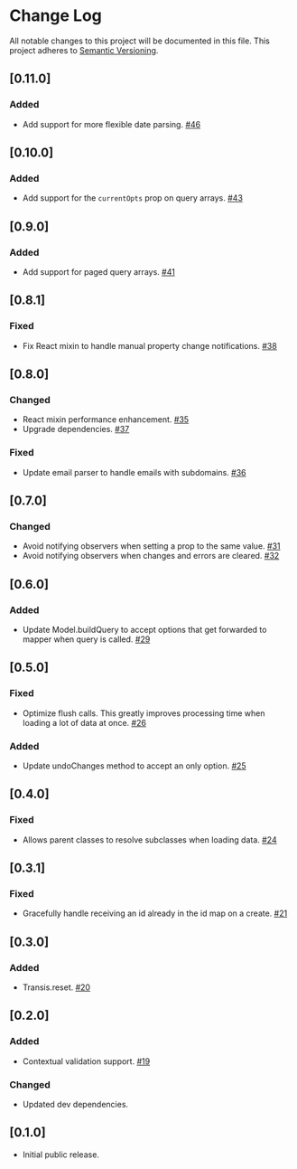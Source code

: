# Change Log
All notable changes to this project will be documented in this file. This project adheres to
[Semantic Versioning](http://semver.org/).

## [0.11.0]
### Added
- Add support for more flexible date parsing. [#46](https://github.com/centro/transis/pull/46)

## [0.10.0]
### Added
- Add support for the `currentOpts` prop on query arrays. [#43](https://github.com/centro/transis/pull/43)

## [0.9.0]
### Added
- Add support for paged query arrays. [#41](https://github.com/centro/transis/pull/41)

## [0.8.1]
### Fixed
- Fix React mixin to handle manual property change notifications. [#38](https://github.com/centro/transis/pull/38)

## [0.8.0]
### Changed
- React mixin performance enhancement. [#35](https://github.com/centro/transis/pull/35)
- Upgrade dependencies. [#37](https://github.com/centro/transis/pull/37)

### Fixed
- Update email parser to handle emails with subdomains. [#36](https://github.com/centro/transis/pull/36)

## [0.7.0]
### Changed
- Avoid notifying observers when setting a prop to the same value. [#31](https://github.com/centro/transis/pull/31)
- Avoid notifying observers when changes and errors are cleared. [#32](https://github.com/centro/transis/pull/32)

## [0.6.0]
### Added
- Update Model.buildQuery to accept options that get forwarded to mapper when query is called. [#29](https://github.com/centro/transis/pull/29)

## [0.5.0]
### Fixed
- Optimize flush calls. This greatly improves processing time when loading a lot of data at once. [#26](https://github.com/centro/transis/pull/26)

### Added
- Update undoChanges method to accept an only option. [#25](https://github.com/centro/transis/pull/25)

## [0.4.0]
### Fixed
- Allows parent classes to resolve subclasses when loading data. [#24](https://github.com/centro/transis/pull/24)

## [0.3.1]
### Fixed
- Gracefully handle receiving an id already in the id map on a create. [#21](https://github.com/centro/transis/pull/21)

## [0.3.0]
### Added
- Transis.reset. [#20](https://github.com/centro/transis/pull/20)

## [0.2.0]
### Added
- Contextual validation support. [#19](https://github.com/centro/transis/pull/19)

### Changed
- Updated dev dependencies.

## [0.1.0]
- Initial public release.
